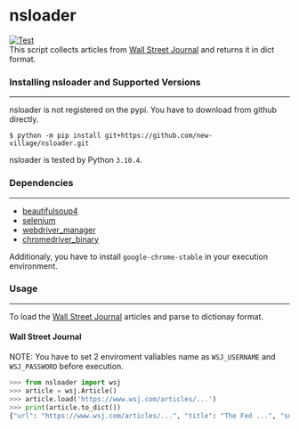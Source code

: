 # nsloader  
[![Test](https://github.com/new-village/nsloader/actions/workflows/test.yaml/badge.svg?branch=main)](https://github.com/new-village/nsloader/actions/workflows/unittest.yaml)  
This script collects articles from [Wall Street Journal](https://www.wsj.com/) and returns it in dict format.  
  
### Installing nsloader and Supported Versions
----------------------
nsloader is not registered on the pypi. You have to download from github directly.
```
$ python -m pip install git+https://github.com/new-village/nsloader.git
```
nsloader is tested by Python `3.10.4`.
  
  
### Dependencies
----------------------
- [beautifulsoup4](https://www.crummy.com/software/BeautifulSoup/bs4/doc/#)
- [selenium](https://www.selenium.dev/)
- [webdriver_manager](https://github.com/SergeyPirogov/webdriver_manager)
- [chromedriver_binary](https://github.com/danielkaiser/python-chromedriver-binary)
  
Additionaly, you have to install `google-chrome-stable` in your execution environment.  
  
  
### Usage
----------------------
To load the [Wall Street Journal](https://www.wsj.com/) articles and parse to dictionay format.

#### Wall Street Journal  
NOTE: You have to set 2 enviroment valiables name as `WSJ_USERNAME` and `WSJ_PASSWORD` before execution.

```python
>>> from nsloader import wsj
>>> article = wsj.Article()
>>> article.load('https://www.wsj.com/articles/...')
>>> print(article.to_dict())
{"url": "https://www.wsj.com/articles/...", "title": "The Fed ...", "sub_title": "As expected ...",  ... }
```
